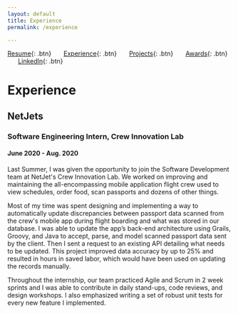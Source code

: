 ```yaml
---
layout: default
title: Experience
permalink: /experience

---
```


[Resume](./assets/docs/resume.pdf){: .btn}
&nbsp;&nbsp;&nbsp;&nbsp;&nbsp;&nbsp;[Experience](/experience.md){: .btn}
&nbsp;&nbsp;&nbsp;&nbsp;&nbsp;&nbsp;[Projects](/projects.md){: .btn}
&nbsp;&nbsp;&nbsp;&nbsp;&nbsp;&nbsp;[Awards](/awards.md){: .btn}
&nbsp;&nbsp;&nbsp;&nbsp;&nbsp;&nbsp;[LinkedIn](https://www.linkedin.com/in/ksodhi2){: .btn}

# Experience
## NetJets
### Software Engineering Intern, Crew Innovation Lab
#### June 2020 - Aug. 2020
Last Summer, I was given the opportunity to join the Software Development team at NetJet's Crew Innovation Lab. We worked on improving and maintaining the all-encompassing mobile application flight crew used to view schedules, order food, scan passports and dozens of other things.

Most of my time was spent designing and implementing a way to automatically update discrepancies between passport data scanned from the crew's mobile app during flight boarding and what was stored in our database. I was able to update the app’s back-end architecture using Grails, Groovy, and Java to accept, parse, and model scanned passport data sent by the client. Then I sent a request to an existing API detailing what needs to be updated. This project improved data accuracy by up to 25% and resulted in hours in saved labor, which would have been used on updating the records manually. 

Throughout the internship, our team practiced Agile and Scrum in 2 week sprints and I was able to contribute in daily stand-ups, code reviews, and design workshops. I also emphasized writing a set of robust unit tests for every new feature I implemented.
